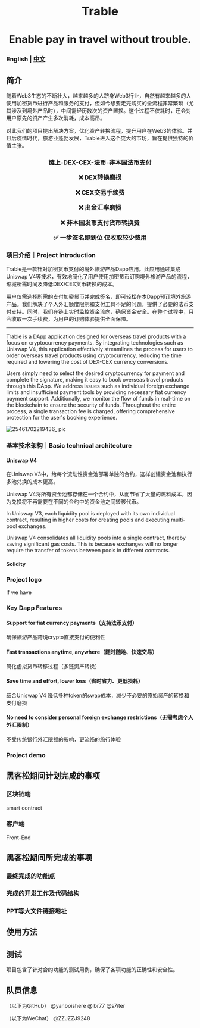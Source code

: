 <h1 align="center">
  <span style="font-size: 32px;">Trable</span>
</h1>

<h1 align="center">
  Enable pay in travel without trouble.
</h1>

### English | [中文](https://github.com/Web3-Club/Trable/blob/main/docs/README_CN.md)


## 简介


随着Web3生态的不断壮大，越来越多的人跻身Web3行业，自然有越来越多的人使用加密货币进行产品和服务的支付，但如今想要走完购买的全流程非常繁琐（尤其涉及到境外产品时），中间需经历数次的资产置换。这个过程不仅耗时，还会对用户原先的资产产生多次消耗，成本高昂。

对此我们的项目提出解决方案，优化资产转换流程，提升用户在Web3的体验。并且后疫情时代，旅游业蓬勃发展，Trable进入这个庞大的市场，旨在提供独特的价值主张。


<h3 align="center">
  链上-DEX-CEX-法币-非本国法币支付

  
  
   ❌ DEX转换磨损
   
   ❌ CEX交易手续费  
   
   ❌ 出金汇率磨损
   
   ❌ 非本国发币支付货币转换费
    
   ✅ 一步签名即到位 仅收取较少费用
  
</h3>

### 项目介绍｜Project Introduction

Trable是一款针对加密货币支付的境外旅游产品Dapp应用。此应用通过集成Uniswap V4等技术，有效地简化了用户使用加密货币订购境外旅游产品的流程，缩减所需时间及降低DEX/CEX货币转换的成本。

用户仅需选择所需的支付加密货币并完成签名，即可轻松在本Dapp预订境外旅游产品。我们解决了个人外汇额度限制和支付工具不足的问题，提供了必要的法币支付支持。同时，我们在链上实时监控资金流向，确保资金安全。在整个过程中，只会收取一次手续费，为用户的订购体验提供全面保障。

---

Trable is a DApp application designed for overseas travel products with a focus on cryptocurrency payments. By integrating technologies such as Uniswap V4, this application effectively streamlines the process for users to order overseas travel products using cryptocurrency, reducing the time required and lowering the cost of DEX-CEX currency conversions.

Users simply need to select the desired cryptocurrency for payment and complete the signature, making it easy to book overseas travel products through this DApp. We address issues such as individual foreign exchange limits and insufficient payment tools by providing necessary fiat currency payment support. Additionally, we monitor the flow of funds in real-time on the blockchain to ensure the security of funds. Throughout the entire process, a single transaction fee is charged, offering comprehensive protection for the user's booking experience.



  <img src="https://github.com/Web3-Club/Trable/assets/76860915/7e5a55f1-1486-4de6-a28e-7080e046f19d" alt="25461702219436_ pic">

### 基本技术架构｜Basic technical architecture

#### Uniswap V4

在Uniswap V3中，给每个流动性资金池部署单独的合约，这样创建资金池和执行多池兑换的成本更高。

Uniswap V4将所有资金池都存储在一个合约中，从而节省了大量的燃料成本，因为兑换将不再需要在不同的合约中的资金池之间转移代币。

In Uniswap V3, each liquidity pool is deployed with its own individual contract, resulting in higher costs for creating pools and executing multi-pool exchanges.

Uniswap V4 consolidates all liquidity pools into a single contract, thereby saving significant gas costs. This is because exchanges will no longer require the transfer of tokens between pools in different contracts.

#### Solidity



### Project logo

If we have

### Key Dapp Features

#### Support for fiat currency payments（支持法币支付）

确保旅游产品跨境crypto直接支付的便利性

#### Fast transactions anytime, anywhere（随时随地、快速交易）

简化虚拟货币转移过程（多链资产转换）

#### Save time and effort, lower loss（省时省力、更低损耗）

结合Uniswap V4 降低多种token的swap成本，减少不必要的原始资产的转换和支付磨损

#### No need to consider personal foreign exchange restrictions（无需考虑个人外汇限制）

不受传统银行外汇限额的影响，更流畅的旅行体验

### Project demo



## 黑客松期间计划完成的事项

### 区块链端

smart contract

### 客户端

Front-End

## 黑客松期间所完成的事项

### 最终完成的功能点

### 完成的开发工作及代码结构

### PPT等大文件链接地址

## 使用方法



## 测试

项目包含了针对合约功能的测试用例，确保了各项功能的正确性和安全性。

## 队员信息

（以下为GitHub）
@yanboishere
@lbr77 
@s7iter

（以下为WeChat）
@ZZJZZJ9248

